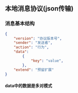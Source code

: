 ## 本地消息协议(json传输)

### 消息基本结构

```json
{
    "version": "协议版本号",
    "sender": "发送者",
    "action": "行为",
    "data":
        {
            "key": "value",
        },
    "extend": "预留扩展"
}
```

#### data中的数据是多对模式

